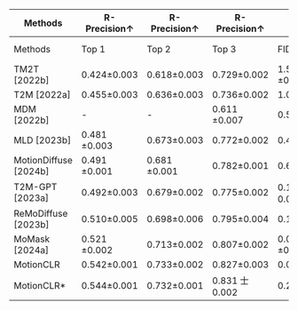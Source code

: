 | Methods | R-Precision↑ | R-Precision↑ | R-Precision↑ | FID↓ | MM-Dist↓ | Multi-Modality↑ |
| --- | --- | --- | --- | --- | --- | --- |
| Methods | Top 1 | Top 2 | Top 3 | FID↓ | MM-Dist↓ | Multi-Modality↑ |
| TM2T [2022b] | 0.424±0.003 | 0.618±0.003 | 0.729±0.002 | 1.501 ±0.017 | 3.467±0.011 | 2.424±0.093 |
| T2M [2022a] | 0.455±0.003 | 0.636±0.003 | 0.736±0.002 | 1.087±0.021 | 3.347±0.008 | 2.219±0.074 |
| MDM [2022b] | - | - | 0.611 ±0.007 | 0.544±0.044 | 5.566±0.027 | 2.799±0.072 |
| MLD [2023b] | 0.481 ±0.003 | 0.673±0.003 | 0.772±0.002 | 0.473±0.013 | 3.196±0.010 | 2.413±0.079 |
| MotionDiffuse [2024b] | 0.491 ±0.001 | 0.681 ±0.001 | 0.782±0.001 | 0.630±0.001 | 3.113±0.001 | 1.553±0.042 |
| T2M-GPT [2023a] | 0.492±0.003 | 0.679±0.002 | 0.775±0.002 | 0.141 士0.005 | 3.121 ±0.009 | 1.831 ±0.048 |
| ReMoDiffuse [2023b] | 0.510±0.005 | 0.698±0.006 | 0.795±0.004 | 0.103±0.004 | 2.974±0.016 | 1.795±0.043 |
| MoMask [2024a] | 0.521 ±0.002 | 0.713±0.002 | 0.807±0.002 | 0.045 ±0.002 | 2.958±0.008 | 1.241 ±0.040 |
| MotionCLR | 0.542±0.001 | 0.733±0.002 | 0.827±0.003 | 0.099±0.003 | 2.981±0.011 | 2.145±0.043 |
| MotionCLR* | 0.544±0.001 | 0.732±0.001 | 0.831 士0.002 | 0.269±0.001 | 2.806±0.014 | 1.985±0.044 |

